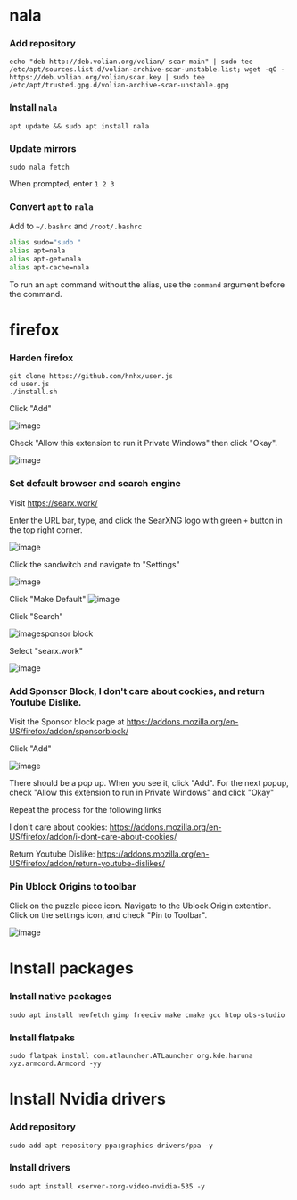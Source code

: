 # nala 
### Add repository 

```shell
echo "deb http://deb.volian.org/volian/ scar main" | sudo tee /etc/apt/sources.list.d/volian-archive-scar-unstable.list; wget -qO - https://deb.volian.org/volian/scar.key | sudo tee /etc/apt/trusted.gpg.d/volian-archive-scar-unstable.gpg
``` 

### Install `nala` 

```shell
apt update && sudo apt install nala
``` 

### Update mirrors

```
sudo nala fetch
```

When prompted, enter `1 2 3`

### Convert `apt` to `nala` 

Add to `~/.bashrc` and `/root/.bashrc`

```bash
alias sudo="sudo "
alias apt=nala
alias apt-get=nala
alias apt-cache=nala
```
To run an `apt` command without the alias, use the `command` argument before the command.

# firefox 

### Harden firefox

```shell
git clone https://github.com/hnhx/user.js
cd user.js
./install.sh
```
Click "Add"

![image](https://github.com/VehementHam/KDE-Neon/blob/main/Click%20Add%20Cropped.png)

Check "Allow this extension to run it Private Windows" then click "Okay".

![image](https://github.com/VehementHam/KDE-Neon/blob/main/Click%20Allow%20Extensiont%20to%20Run%20in%20Private%20Windows%20and%20Click%20Okay%20Cropped.png)

### Set default browser and search engine

Visit https://searx.work/

Enter the URL bar, type, and click the SearXNG logo with green `+` button in the top right corner.  

![image](https://github.com/VehementHam/KDE-Neon/blob/main/Add%20SeaXNG.png)

Click the sandwitch and navigate to "Settings"

![image](https://github.com/VehementHam/KDE-Neon/blob/main/Click%20the%20Sandwitch%20Button%20and%20Navigate%20to%20Settings%20Cropped.png)

Click "Make Default"
![image](https://github.com/VehementHam/KDE-Neon/blob/main/Click%20Make%20Default.png)

Click "Search"

![image](https://github.com/VehementHam/KDE-Neon/blob/main/Click%20Search.png)sponsor block

Select "searx.work"

![image](https://github.com/VehementHam/KDE-Neon/blob/main/Click%20SearXNG.png)

### Add Sponsor Block, I don't care about cookies, and return Youtube Dislike.

Visit the Sponsor block page at https://addons.mozilla.org/en-US/firefox/addon/sponsorblock/

Click "Add"

![image](https://github.com/VehementHam/KDE-Neon/blob/main/Sponsor%20Block.png)

There should be a pop up. When you see it, click "Add". For the next popup, check "Allow this extension to run in Private Windows" and click "Okay"

Repeat the process for the following links

I don't care about cookies: https://addons.mozilla.org/en-US/firefox/addon/i-dont-care-about-cookies/

Return Youtube Dislike: https://addons.mozilla.org/en-US/firefox/addon/return-youtube-dislikes/

### Pin Ublock Origins to toolbar

Click on the puzzle piece icon. Navigate to the Ublock Origin extention. Click on the settings icon, and check "Pin to Toolbar".

![image](https://github.com/VehementHam/KDE-Neon/blob/main/Pin%20Ublock%20Origin%20to%20Toolbar%20Cropped.png)

# Install packages

### Install native packages

```
sudo apt install neofetch gimp freeciv make cmake gcc htop obs-studio
```

### Install flatpaks

```
sudo flatpak install com.atlauncher.ATLauncher org.kde.haruna xyz.armcord.Armcord -yy
```

# Install Nvidia drivers


### Add repository

```
sudo add-apt-repository ppa:graphics-drivers/ppa -y
```

### Install drivers

```
sudo apt install xserver-xorg-video-nvidia-535 -y
```
